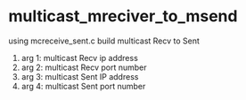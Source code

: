 # multicast_mreciver_to_msend

using mcreceive_sent.c 
build multicast Recv to Sent 

1. arg 1: multicast Recv ip address
2. arg 2: multicast Recv port number
3. arg 3: multicast Sent IP address
4. arg 4: multicast Sent port number
